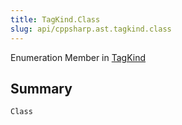 ```yaml
---
title: TagKind.Class
slug: api/cppsharp.ast.tagkind.class
---
```

Enumeration Member in [TagKind](/api/cppsharp/ast/tagkind)

## Summary



```csharp
Class
```

